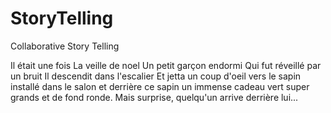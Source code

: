 # StoryTelling
Collaborative Story Telling

Il était une fois
La veille de noel
Un petit garçon endormi
Qui fut réveillé par un bruit
Il descendit dans l'escalier
Et jetta un coup d'oeil vers le sapin installé dans le salon
et derrière ce sapin un immense cadeau vert
super grands et de fond ronde.
Mais surprise, quelqu'un arrive derrière lui...
